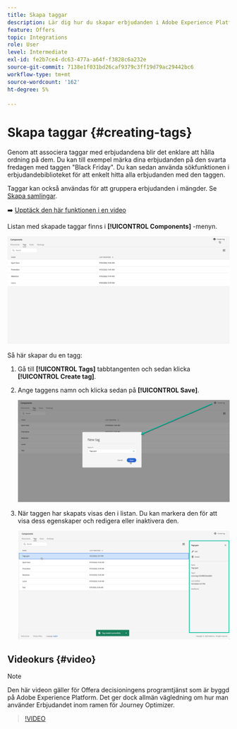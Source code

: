 ```yaml
---
title: Skapa taggar
description: Lär dig hur du skapar erbjudanden i Adobe Experience Platform.
feature: Offers
topic: Integrations
role: User
level: Intermediate
exl-id: fe2b7ce4-dc63-477a-a64f-f3828c6a232e
source-git-commit: 7138e1f031bd26caf9379c3ff19d79ac29442bc6
workflow-type: tm+mt
source-wordcount: '162'
ht-degree: 5%

---
```


# Skapa taggar {#creating-tags}

Genom att associera taggar med erbjudandena blir det enklare att hålla ordning på dem. Du kan till exempel märka dina erbjudanden på den svarta fredagen med taggen &quot;Black Friday&quot;. Du kan sedan använda sökfunktionen i erbjudandebiblioteket för att enkelt hitta alla erbjudanden med den taggen.

Taggar kan också användas för att gruppera erbjudanden i mängder. Se [Skapa samlingar](../offer-library/creating-collections.md).

➡️ [Upptäck den här funktionen i en video](#video)

Listan med skapade taggar finns i **[!UICONTROL Components]** -menyn.

![](../../assets/tags_list.png)

Så här skapar du en tagg:

1. Gå till **[!UICONTROL Tags]** tabbtangenten och sedan klicka **[!UICONTROL Create tag]**.

1. Ange taggens namn och klicka sedan på **[!UICONTROL Save]**.

   ![](../../assets/tags_create.png)

1. När taggen har skapats visas den i listan. Du kan markera den för att visa dess egenskaper och redigera eller inaktivera den.

   ![](../../assets/tags_created.png)

## Videokurs {#video}

>[!NOTE]
>
>Den här videon gäller för Offera decisioningens programtjänst som är byggd på Adobe Experience Platform. Det ger dock allmän vägledning om hur man använder Erbjudandet inom ramen för Journey Optimizer.

>[!VIDEO](https://video.tv.adobe.com/v/329374?quality=12)
